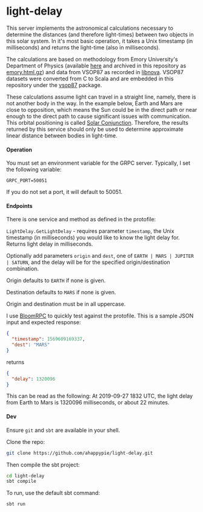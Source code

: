 # light-delay
This server implements the astronomical calculations necessary to determine the distances (and therefore light-times) between two objects in this solar system.
In it's most basic operation, it takes a Unix timestamp (in milliseconds) and returns the light-time (also in milliseconds).

The calculations are based on methodology from Emory University's Department of Physics (available [here](http://www.physics.emory.edu/astronomy/events/mars/calc.html) 
and archived in this repository as [emory.html.gz](/emory.html.gz)) and data from VSOP87 as recorded in [libnova](http://libnova.sourceforge.net). 
VSOP87 datasets were converted from C to Scala and are embedded in this repository under the [vsop87](/src/main/scala-2.12/io/github/ahappypie/LightDelay/vsop87) package.

These calculations assume light can travel in a straight line, namely, there is not another body in the way. 
In the example below, Earth and Mars are close to opposition, which means the Sun could be in the direct path or near enough to the direct path to cause significant issues with communication.
This orbital positioning is called [Solar Conjunction](https://mars.nasa.gov/news/8506/whats-mars-solar-conjunction-and-why-does-it-matter/).
Therefore, the results returned by this service should only be used to determine approximate linear distance between bodies in light-time.

#### Operation

You must set an environment variable for the GRPC server. Typically, I set the following variable:
```
GRPC_PORT=50051
```
If you do not set a port, it will default to 50051.

#### Endpoints
There is one service and method as defined in the protofile:

```LightDelay.GetLightDelay``` -  requires parameter ```timestamp```, the Unix timestamp (in milliseconds) you would like to know the light delay for. 
Returns light delay in milliseconds. 

Optionally add parameters ```origin``` and  ```dest```, one of ```EARTH | MARS | JUPITER | SATURN```, and the delay will be for the specified origin/destination combination. 

Origin defaults to ```EARTH``` if none is given.

Destination defaults to ```MARS``` if none is given.

Origin and destination must be in all uppercase.

I use [BloomRPC](https://github.com/uw-labs/bloomrpc) to quickly test against the protofile. This is a sample JSON input and expected response:
```json
{
  "timestamp": 1569609169337,
  "dest": "MARS"
}
```
returns
```json
{
  "delay": 1320096
}
```

This can be read as the following:
At 2019-09-27 1832 UTC, the light delay from Earth to Mars is 1320096 milliseconds, or about 22 minutes.

#### Dev
Ensure `git` and `sbt` are available in your shell.

Clone the repo:
```bash
git clone https://github.com/ahappypie/light-delay.git
```
Then compile the sbt project:
```bash
cd light-delay
sbt compile
```
To run, use the default sbt command:
```bash
sbt run
```